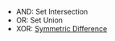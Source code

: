 - AND: Set Intersection
- OR: Set Union
- XOR: [Symmetric Difference](https://brilliant.org/wiki/sets-symmetric-difference/)